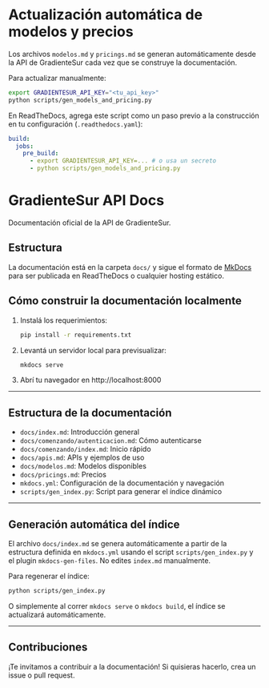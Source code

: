 # Actualización automática de modelos y precios

Los archivos `modelos.md` y `pricings.md` se generan automáticamente desde la API de GradienteSur cada vez que se construye la documentación.

Para actualizar manualmente:

```bash
export GRADIENTESUR_API_KEY="<tu_api_key>"
python scripts/gen_models_and_pricing.py
```

En ReadTheDocs, agrega este script como un paso previo a la construcción en tu configuración (`.readthedocs.yaml`):

```yaml
build:
  jobs:
    pre_build:
      - export GRADIENTESUR_API_KEY=... # o usa un secreto
      - python scripts/gen_models_and_pricing.py
```
# GradienteSur API Docs

Documentación oficial de la API de GradienteSur.

## Estructura

La documentación está en la carpeta `docs/` y sigue el formato de [MkDocs](https://www.mkdocs.org/) para ser publicada en ReadTheDocs o cualquier hosting estático.

## Cómo construir la documentación localmente

1. Instalá los requerimientos:
   ```bash
   pip install -r requirements.txt
   ```
2. Levantá un servidor local para previsualizar:
   ```bash
   mkdocs serve
   ```
3. Abrí tu navegador en http://localhost:8000

---

## Estructura de la documentación

- `docs/index.md`: Introducción general
- `docs/comenzando/autenticacion.md`: Cómo autenticarse
- `docs/comenzando/index.md`: Inicio rápido
- `docs/apis.md`: APIs y ejemplos de uso
- `docs/modelos.md`: Modelos disponibles
- `docs/pricings.md`: Precios
- `mkdocs.yml`: Configuración de la documentación y navegación
- `scripts/gen_index.py`: Script para generar el índice dinámico

---

## Generación automática del índice

El archivo `docs/index.md` se genera automáticamente a partir de la estructura definida en `mkdocs.yml` usando el script `scripts/gen_index.py` y el plugin `mkdocs-gen-files`. No edites `index.md` manualmente.

Para regenerar el índice:

```bash
python scripts/gen_index.py
```

O simplemente al correr `mkdocs serve` o `mkdocs build`, el índice se actualizará automáticamente.

---

## Contribuciones

¡Te invitamos a contribuir a la documentación! Si quisieras hacerlo, crea un issue o pull request.